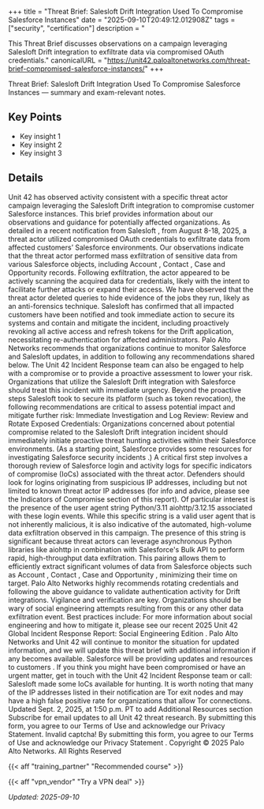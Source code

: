 +++
title = "Threat Brief: Salesloft Drift Integration Used To Compromise Salesforce Instances"
date = "2025-09-10T20:49:12.012908Z"
tags = ["security", "certification"]
description = "<p>This Threat Brief discusses observations on a campaign leveraging Salesloft Drift integration to exfiltrate data via compromised OAuth credentials."
canonicalURL = "https://unit42.paloaltonetworks.com/threat-brief-compromised-salesforce-instances/"
+++

Threat Brief: Salesloft Drift Integration Used To Compromise Salesforce Instances — summary and exam-relevant notes.

## Key Points
- Key insight 1
- Key insight 2
- Key insight 3

## Details
Unit 42 has observed activity consistent with a specific threat actor campaign leveraging the Salesloft Drift integration to compromise customer Salesforce instances. This brief provides information about our observations and guidance for potentially affected organizations. As detailed in a recent notification from Salesloft , from August 8-18, 2025, a threat actor utilized compromised OAuth credentials to exfiltrate data from affected customers’ Salesforce environments. Our observations indicate that the threat actor performed mass exfiltration of sensitive data from various Salesforce objects, including Account , Contact , Case and Opportunity records. Following exfiltration, the actor appeared to be actively scanning the acquired data for credentials, likely with the intent to facilitate further attacks or expand their access. We have observed that the threat actor deleted queries to hide evidence of the jobs they run, likely as an anti-forensics technique. Salesloft has confirmed that all impacted customers have been notified and took immediate action to secure its systems and contain and mitigate the incident, including proactively revoking all active access and refresh tokens for the Drift application, necessitating re-authentication for affected administrators. Palo Alto Networks recommends that organizations continue to monitor Salesforce and Salesloft updates, in addition to following any recommendations shared below. The Unit 42 Incident Response team can also be engaged to help with a compromise or to provide a proactive assessment to lower your risk. Organizations that utilize the Salesloft Drift integration with Salesforce should treat this incident with immediate urgency. Beyond the proactive steps Salesloft took to secure its platform (such as token revocation), the following recommendations are critical to assess potential impact and mitigate further risk: Immediate Investigation and Log Review: Review and Rotate Exposed Credentials: Organizations concerned about potential compromise related to the Salesloft Drift integration incident should immediately initiate proactive threat hunting activities within their Salesforce environments. (As a starting point, Salesforce provides some resources for investigating Salesforce security incidents .) A critical first step involves a thorough review of Salesforce login and activity logs for specific indicators of compromise (IoCs) associated with the threat actor. Defenders should look for logins originating from suspicious IP addresses, including but not limited to known threat actor IP addresses (for info and advice, please see the Indicators of Compromise section of this report). Of particular interest is the presence of the user agent string Python/3.11 aiohttp/3.12.15 associated with these login events. While this specific string is a valid user agent that is not inherently malicious, it is also indicative of the automated, high-volume data exfiltration observed in this campaign. The presence of this string is significant because threat actors can leverage asynchronous Python libraries like aiohttp in combination with Salesforce's Bulk API to perform rapid, high-throughput data exfiltration. This pairing allows them to efficiently extract significant volumes of data from Salesforce objects such as Account , Contact , Case and Opportunity , minimizing their time on target. Palo Alto Networks highly recommends rotating credentials and following the above guidance to validate authentication activity for Drift integrations. Vigilance and verification are key. Organizations should be wary of social engineering attempts resulting from this or any other data exfiltration event. Best practices include: For more information about social engineering and how to mitigate it, please see our recent 2025 Unit 42 Global Incident Response Report: Social Engineering Edition . Palo Alto Networks and Unit 42 will continue to monitor the situation for updated information, and we will update this threat brief with additional information if any becomes available. Salesforce will be providing updates and resources to customers . If you think you might have been compromised or have an urgent matter, get in touch with the Unit 42 Incident Response team or call: Salesloft made some IoCs available for hunting. It is worth noting that many of the IP addresses listed in their notification are Tor exit nodes and may have a high false positive rate for organizations that allow Tor connections. Updated Sept. 2, 2025, at 1:50 p.m. PT to add Additional Resources section Subscribe for email updates to all Unit 42 threat research. By submitting this form, you agree to our Terms of Use and acknowledge our Privacy Statement. Invalid captcha! By submitting this form, you agree to our Terms of Use and acknowledge our Privacy Statement . Copyright © 2025 Palo Alto Networks. All Rights Reserved



{{< aff "training_partner" "Recommended course" >}}

{{< aff "vpn_vendor" "Try a VPN deal" >}}

*Updated: 2025-09-10*